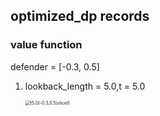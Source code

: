 ## optimized_dp records

### value function

defender = [-0.3, 0.5]

1. lookback_length = 5.0,t = 5.0

   <img src="/localhome/hha160/Desktop/SFU Vault/SFU-博1/CMPT Directed Reading/Reimplement_figures/t5.0(-0.3,0.5)slice0.png" alt="t5.0(-0.3,0.5)slice0" style="zoom:50%;" />

   